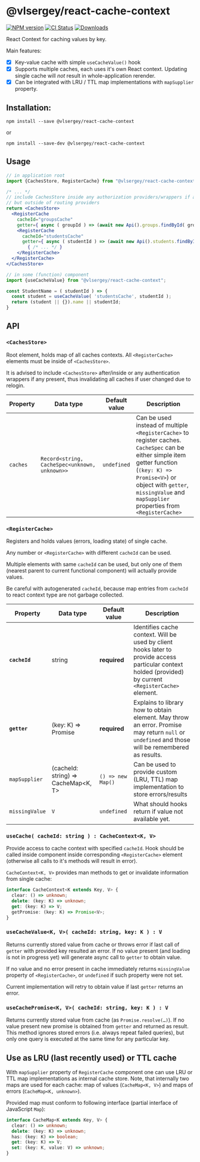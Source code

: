 # @vlsergey/react-cache-context
[![NPM version][npm-image]][npm-url]
[![CI Status][ci-image]][ci-url]
[![Downloads][downloads-image]][downloads-url]

React Context for caching values by key.

Main features:
* [x] Key-value cache with simple `useCacheValue()` hook
* [x] Supports multiple caches, each uses it's own React context. Updating single cache will _not_ result in whole-application rerender.
* [x] Can be integrated with LRU / TTL map implementations with `mapSupplier` property.

## Installation:
```
npm install --save @vlsergey/react-cache-context
```
or
```
npm install --save-dev @vlsergey/react-cache-context
```

## Usage

```jsx
// in application root
import {CachesStore, RegisterCache} from "@vlsergey/react-cache-context";

/* ... */
// include CachesStore inside any authorization providers/wrappers if any present,
// but outside of routing providers
return <CachesStore>
  <RegisterCache
    cacheId="groupsCache"
    getter={ async ( groupId ) => (await new Api().groups.findById( groupId )).data }>
    <RegisterCache
      cacheId="studentsCache"
      getter={ async ( studentId ) => (await new Api().students.findById( studentId )).data }>
        { /* ... */ }
    </RegisterCache>
  </RegisterCache>
</CachesStore>
```

```jsx
// in some (function) component
import {useCacheValue} from "@vlsergey/react-cache-context";

const StudentName = ( studentId ) => {
  const student = useCacheValue( 'studentsCache', studentId );
  return (student || {}).name || studentId;
}
```

## API

### `<CachesStore>`
Root element, holds map of all caches contexts. All `<RegisterCache>` elements must be inside of `<CachesStore>`.

It is advised to include `<CachesStore>` after/inside or any authentication wrappers if any present, thus invalidating all caches if user changed due to relogin.

| Property                | Data type                                      | Default value | Description |
| ----------------------- | ---------------------------------------------- | ------------- | ----------- |
| `caches`                | `Record<string, CacheSpec<unknown, unknown>>`  | `undefined`   | Can be used instead of multiple `<RegisterCache>` to register caches. `CacheSpec` can be either simple item getter function (`(key: K) => Promise<V>`) or object with `getter`, `missingValue` and `mapSupplier` properties from `<RegisterCache>` |

### `<RegisterCache>`
Registers and holds values (errors, loading state) of single cache.

Any number or `<RegisterCache>` with different `cacheId` can be used.

Multiple elements with same `cacheId` can be used, but only one of them (nearest parent to current functional component) will actually provide values.

Be careful with autogenerated `cacheId`, because map entries from `cacheId` to react context type are not garbage collected.

| Property                | Data type                                      | Default value | Description |
| ----------------------- | ---------------------------------------------- | ------------- | ----------- |
| **`cacheId`**           | string                                         | **required**  | Identifies cache context. Will be used by client hooks later to provide access particular context holded (provided) by current `<RegisterCache>` element. |
| **`getter`**            | (key: K) => Promise<V>                         | **required**  | Explains to library how to obtain element. May throw an error. Promise may return `null` or `undefined` and those will be remembered as results. |
| `mapSupplier`           | <T>(cacheId: string) => CacheMap<K, T>         | `() => new Map()` | Can be used to provide custom (LRU, TTL) map implementation to store errors/results |
| `missingValue`          | `V`                                            | `undefined`   | What should hooks return if value not available yet. |

### `useCache( cacheId: string ) : CacheContext<K, V>`
Provide access to cache context with specified `cacheId`. Hook should be called inside component inside corresponding `<RegisterCache>` element (otherwise all calls to it's methods will result in error).

`CacheContext<K, V>` provides man methods to get or invalidate information from single cache:
```TypeScript
interface CacheContext<K extends Key, V> {
  clear: () => unknown;
  delete: (key: K) => unknown;
  get: (key: K) => V;
  getPromise: (key: K) => Promise<V>;
}
```

### `useCacheValue<K, V>( cacheId: string, key: K ) : V`
Returns currently stored value from cache or throws error if last call of `getter` with provided key resulted an error. If no value present (and loading is not in progress yet) will generate async call to `getter` to obtain value.

If no value and no error present in cache immediately returns `missingValue` property of `<RegisterCache>`, or `undefined` if such property were not set.

Current implementation will retry to obtain value if last `getter` returns an error.

### `useCachePromise<K, V>( cacheId: string, key: K ) : V`
Returns currently stored value from cache (as `Promise.resolve(…)`). If no value present new promise is obtained from `getter` and returned as result. This method ignores stored errors (i.e. always repeat failed queries), but only one query is executed at the same time for any particular key.

## Use as LRU (last recently used) or TTL cache
With `mapSupplier` property of `RegisterCache` component one can use LRU or TTL map implementations as internal cache store. Note, that internally two maps are used for each cache: map of values (`CacheMap<K, V>`) and maps of errors (`CacheMap<K, unknown>`).

Provided map must conform to following interface (partial interface of JavaScript `Map`):
```TypeScript
interface CacheMap<K extends Key, V> {
  clear: () => unknown;
  delete: (key: K) => unknown;
  has: (key: K) => boolean;
  get: (key: K) => V;
  set: (key: K, value: V) => unknown;
}
```

[npm-image]: https://img.shields.io/npm/v/@vlsergey/react-cache-context.svg?style=flat-square
[npm-url]: https://npmjs.org/package/@vlsergey/react-cache-context
[ci-image]: https://github.com/vlsergey/react-cache-context/actions/workflows/node.js.yml/badge.svg?branch=master
[ci-url]: https://github.com/vlsergey/react-cache-context/actions/workflows/node.js.yml
[downloads-image]: http://img.shields.io/npm/dm/@vlsergey/react-cache-context.svg?style=flat-square
[downloads-url]: https://npmjs.org/package/@vlsergey/react-cache-context
